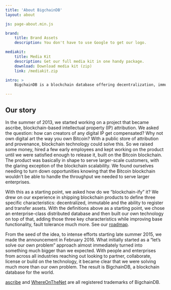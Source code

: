 ```yaml
---
title: 'About BigchainDB'
layout: about

js: page-about.min.js

brand:
    title: Brand Assets
    description: You don't have to use Google to get our logo.

mediakit:
    title: Media Kit
    description: Get our full media kit in one handy package.
    download: Download media kit (zip)
    link: /mediakit.zip

intro: >
    BigchainDB is a blockchain database offering decentralization, immutability and native assets. BigchainDB allows for the deployment of large-scale applications in a variety of use cases and industries from intellectual property and identity to supply chain, IoT and artificial intelligence. BigchainDB provides unique solutions for developers, start-ups and enterprises to successfully build their concepts, platforms and applications as big as they can dream.

---
```


## Our story

In the summer of 2013, we started working on a project that became ascribe, blockchain-based intellectual property (IP) attribution. We asked the question: how can creators of any digital IP get compensated? Why not own digital art the way you own Bitcoin? With a public store of attribution and provenance, blockchain technology could solve this. So we raised some money, hired a few early employees and kept working on the product until we were satisfied enough to release it, built on the Bitcoin blockchain. The product was basically in shape to serve larger-scale customers, with the glaring exception of the blockchain scalability. We found ourselves needing to turn down opportunities knowing that the Bitcoin blockchain wouldn’t be able to handle the throughput we needed to serve larger enterprises.

With this as a starting point, we asked how do we “blockchain-ify” it? We drew on our experience in shipping blockchain products to define three specific characteristics: decentralized, immutable and the ability to register and transfer assets. With the definitions above as a starting point, we chose an enterprise-class distributed database and then built our own technology on top of that, adding those three key characteristics while improving base functionality, fault tolerance much more. See our [roadmap](https://github.com/bigchaindb/org/blob/master/ROADMAP.md).

From the seed of the idea, to intense efforts starting late summer 2015, we made the announcement in February 2016. What initially started as a “let’s solve our own problem” approach almost immediately turned into something much bigger than we expected. With people and enterprises from across all industries reaching out looking to partner, collaborate, license or build on the technology, it became clear that we were solving much more than our own problem. The result is BigchainDB, a blockchain database for the world.

[ascribe](https://www.ascribe.io/) and [WhereOnTheNet](https://www.whereonthe.net/) are all registered trademarks of BigchainDB.
